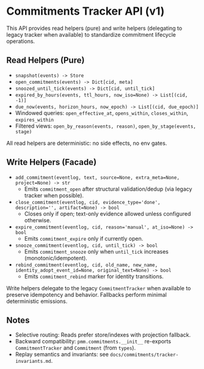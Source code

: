 # Commitments Tracker API (v1)

This API provides read helpers (pure) and write helpers (delegating to legacy tracker when available) to standardize commitment lifecycle operations.

## Read Helpers (Pure)
- `snapshot(events) -> Store`
- `open_commitments(events) -> Dict[cid, meta]`
- `snoozed_until_tick(events) -> Dict[cid, until_tick]`
- `expired_by_hours(events, ttl_hours, now_iso=None) -> List[(cid, -1)]`
- `due_now(events, horizon_hours, now_epoch) -> List[(cid, due_epoch)]`
- Windowed queries: `open_effective_at`, `opens_within`, `closes_within`, `expires_within`
- Filtered views: `open_by_reason(events, reason)`, `open_by_stage(events, stage)`

All read helpers are deterministic: no side effects, no env gates.

## Write Helpers (Facade)
- `add_commitment(eventlog, text, source=None, extra_meta=None, project=None) -> str`
  - Emits `commitment_open` after structural validation/dedup (via legacy tracker when possible).
- `close_commitment(eventlog, cid, evidence_type='done', description='', artifact=None) -> bool`
  - Closes only if open; text-only evidence allowed unless configured otherwise.
- `expire_commitment(eventlog, cid, reason='manual', at_iso=None) -> bool`
  - Emits `commitment_expire` only if currently open.
- `snooze_commitment(eventlog, cid, until_tick) -> bool`
  - Emits `commitment_snooze` only when `until_tick` increases (monotonic/idempotent).
- `rebind_commitment(eventlog, cid, old_name, new_name, identity_adopt_event_id=None, original_text=None) -> bool`
  - Emits `commitment_rebind` marker for identity transitions.

Write helpers delegate to the legacy `CommitmentTracker` when available to preserve idempotency and behavior. Fallbacks perform minimal deterministic emissions.

## Notes
- Selective routing: Reads prefer store/indexes with projection fallback.
- Backward compatibility: `pmm.commitments.__init__` re-exports `CommitmentTracker` and `Commitment` (from `types`).
- Replay semantics and invariants: see `docs/commitments/tracker-invariants.md`.
